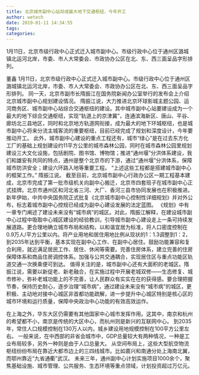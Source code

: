 ```yaml
---
title: 北京城市副中心站将成最大地下交通枢纽，今年开工
author: wetech
date: 2019-01-11 14:34:55
tags: 
categories: 
---
```

1月11日，北京市级行政中心正式迁入城市副中心。市级行政中心位于通州区潞城镇北运河北岸，市委、市人大常委会、市政协办公区在北、东、西三面呈品字形排列。
<!-- more -->
董鑫
1月11日，北京市级行政中心正式迁入城市副中心。市级行政中心位于通州区潞城镇北运河北岸，市委、市人大常委会、市政协办公区在北、东、西三面呈品字形排列。
同一天，北京市副市长隋振江在国务院新闻办公室举行的发布会上介绍北京城市副中心规划建设情况。
隋振江说，大力推进北京环球影城主题公园、运河商务区、城市副中心站综合交通枢纽的建设。其中城市副中心站要建设成为一个最大的地下综合交通枢纽，实现“轨道上的京津冀”，连通滨海新区、唐山、平谷、廊坊北三县地区，同时和北京地方轨道网衔接，成为最大的地下环城枢纽，也是城市副中心将来分流主城客流的重要枢纽，目前已经完成了规划和深度设计，今年要推动开工。
此外，城市副中心建设的重点工程还有，城市“绿心”是在过去东方化工厂的基础上规划建设约11平方公里的城市森林公园，同时在城市森林公园里规划建设三大文化设施，包括剧院、图书馆、博物馆；推进“通州堰”分洪体系建设，我们和雄安有共同的特点，通州是整个北京市的下游，通过“通州堰”分洪体系，保障城市防洪安全；建设六环路入地等重要工程。
“上述这些工程都是搭建城市副中心的框架工作。” 隋振江说。
截至目前，北京城市副中心行政办公区一期工程基本建成，北京市完成了第一批市级机关向副中心搬迁，北京市四套班子在城市副中心正式挂牌。北京市通州区和河北省三河、大厂、香河三县市协同发展也在积极推进。
新年伊始，中共中央国务院正式批复《北京城市副中心控制性详细规划》并对外公布，标志着城市副中心控规已经成为副中心建设发展的法定蓝图。
《规划》中有一章专门阐述了建设未来没有“城市病”的城区。对此，隋振江解释，在建设城市副中心过程中吸取中心城区建设的经验教训，引导城市副中心建设走上一条可持续发展道路。更合理地确立城市布局和结构，以和谐宜居为标准，将人口密度控制在0.9万人/平方公里以内。将产业用地和居住用地比例从现状的1：1.3调整到1：2，到2035年达到平衡，基本实现在副中心工作、在副中心居住。鼓励功能兼容和复合利用，就近满足居民工作、居住、休闲等需要。完善住房体系，建立完善的住房保障体系和商品住房调控体系。加强与公共交通耦合，实现居住区与重点功能区轨道交通一次换乘便可到达。
值得关注的是，城市副中心还有大面积的老城区。隋振江说，需要以新促老、新老融合，在实施过程中开展老城双修——生态修复、城市修补，弥补老城功能上的不完善，让人民群众有实实在在的获得感。要合理把握节奏，保持历史耐心，逐步治理“城市病”，通过建设未来没有“城市病”的城区，更积极、主动地对接中心城区非首都功能疏解，进一步提升中心城区特别是核心区的城市环境和运行质量，保障中央政治中心功能的有效高效运作。
 
 
在上海之外，华东大区仍需要有其他国家中心城市发挥作用。这其中，南京和杭州的希望都不小，南京是传统的大区中心，而杭州则是新兴的互联网中心。
到2035年，常住人口规模控制在130万人以内，城乡建设用地规模控制在100平方公里左右。
一般来说，在中西部的非省会城市中，GDP总量较大有两种情况，一种是工业布局较多，另外一种则是由于人口总量大。
从空间布局上，这些大型航空物流枢纽纷纷布局在靠近大都市边上的三四线城市。比如嘉兴和南通分处上海南北翼，而鄂州靠近“九省通衢”武汉。
未来三年，通州副中心计划实施项目1000余个，聚焦基础设施、城市管理、公共服务、生态环境等重点领域，计划投资超过万亿元。
